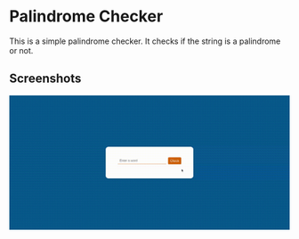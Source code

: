 # Palindrome Checker

This is a simple palindrome checker. It checks if the string is a palindrome or not.

## Screenshots

![Modal Popup](./screenshot/palindrome.gif)
